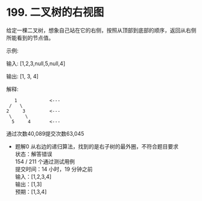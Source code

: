 # 199. 二叉树的右视图

给定一棵二叉树，想象自己站在它的右侧，按照从顶部到底部的顺序，返回从右侧所能看到的节点值。

示例:

输入: [1,2,3,null,5,null,4]

输出: [1, 3, 4]

解释:

```
   1            <---
 /   \
2     3         <---
 \     \
  5     4       <---
```

通过次数40,089提交次数63,045

- 题解0 从右边的递归算法，找到的是右子树的最外圈，不符合题目要求
    <br/>状态：解答错误
    <br/>154 / 211 个通过测试用例
    <br/>提交时间：14 小时，19 分钟之前
    <br/>输入：[1,2,3,4]
    <br/>输出：[1,3]
    <br/>预期：[1,3,4]